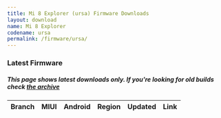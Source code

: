 ```yaml
---
title: Mi 8 Explorer (ursa) Firmware Downloads
layout: download
name: Mi 8 Explorer
codename: ursa
permalink: /firmware/ursa/
---
```



### Latest Firmware
##### This page shows latest downloads only. If you're looking for old builds check [the archive](/archive/firmware/ursa/)


<div class="table-responsive-md" id="table-wrapper">
<table id="firmware" class="compact table table-striped table-hover table-sm">
    <thead class="thead-dark">
        <tr>
            <th>Branch</th>
            <th>MIUI</th>
            <th>Android</th>
            <th>Region</th>
            <th>Updated</th>
            <th>Link</th>
        </tr>
    </thead>
    <script>loadFirmwareDownloads('ursa', 'latest')</script>
</table>
</div>
